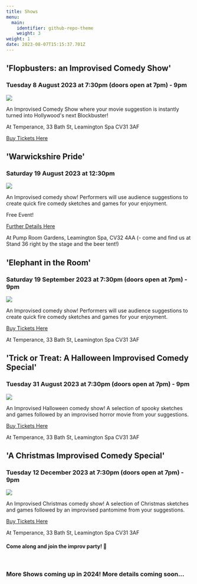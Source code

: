 ```yaml
---
title: Shows
menu:
  main:
    identifier: github-repo-theme
    weight: 3
weight: 1
date: 2023-08-07T15:15:37.701Z
---
```

## 'Flopbusters: an Improvised Comedy Show'

### Tuesday 8 August 2023 at 7:30pm (doors open at 7pm) - 9pm

![](/uploads/posed-everyone-kirsty-mouth-open.jpg)

An Improvised Comedy Show where your movie suggestion is instantly turned into Hollywood's next Blockbuster!

At Temperance, 33 Bath St, Leamington Spa CV31 3AF

[Buy Tickets Here](https://www.eventbrite.co.uk/e/flopbusters-improvised-comedy-tickets-671654224867?aff=ebdsoporgprofile)

## 'Warwickshire Pride'

### Saturday 19 August 2023 at 12:30pm

![](/uploads/pride-2022.png)

An Improvised comedy show! Performers will use audience suggestions to create quick fire comedy sketches and games for your enjoyment.

Free Event!

[Further Details Here](https://warwickshirepride.co.uk/pride-festival)

At Pump Room Gardens, Leamington Spa, CV32 4AA (- come and find us at Stand 36 right by the stage and the beer tent!)

## 'Elephant in the Room'

### Saturday 19 September 2023 at 7:30pm (doors open at 7pm) - 9pm

![](/uploads/rai-leigh-kate-ben.jpg)

An Improvised comedy show! Performers will use audience suggestions to create quick fire comedy sketches and games for your enjoyment.

[Buy Tickets Here](https://www.eventbrite.com/e/a-christmas-improvised-comedy-special-tickets-678849726807?aff=ebdssbdestsearch&from=6ff34305352e11eeaecb76c6e69a5a02&keep_tld=1)

At Temperance, 33 Bath St, Leamington Spa CV31 3AF

## 'Trick or Treat: A Halloween Improvised Comedy Special'

### Tuesday 31 August 2023 at 7:30pm (doors open at 7pm) - 9pm

![](/uploads/temperance-.png)

An Improvised Halloween comedy show! A selection of spooky sketches and games followed by an improvised horror movie from your suggestions.

[Buy Tickets Here](https://www.eventbrite.com/e/trick-or-treat-a-halloween-improvised-comedy-special-tickets-678836276577?aff=ebdssbdestsearch&from=6ff34305352e11eeaecb76c6e69a5a02&keep_tld=1)

At Temperance, 33 Bath St, Leamington Spa CV31 3AF

## 'A Christmas Improvised Comedy Special'

### Tuesday 12 December 2023 at 7:30pm (doors open at 7pm) - 9pm

![](/uploads/christmas-jumpers-copy-2.png)

An Improvised Christmas comedy show! A selection of Christmas sketches and games followed by an improvised pantomime from your suggestions.

[Buy Tickets Here](https://www.eventbrite.com/e/a-christmas-improvised-comedy-special-tickets-678849726807?aff=ebdssbdestsearch&from=6ff34305352e11eeaecb76c6e69a5a02&keep_tld=1)

At Temperance, 33 Bath St, Leamington Spa CV31 3AF

#### Come along and join the improv party! 🎉 <br><br><br>

### More Shows coming up in 2024! More details coming soon...<br><br>